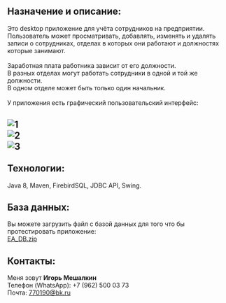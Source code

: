 Назначение и описание:
-----------------------------------
Это desktop приложение для учёта сотрудников на предприятии. <br>
Пользователь может просматривать, добавлять, изменять и удалять записи о сотрудниках, отделах в которых они работают и должностях которые занимают. <br><br>
Заработная плата работника зависит от его должности. <br>
В разных отделах могут работать сотрудники в одной и той же должности. <br>
В одном отделе может быть только один начальник. <br>
<br>
У приложения есть графический пользовательский интерфейс:

![1](https://user-images.githubusercontent.com/97287038/185836284-f76f5968-9828-470c-befd-6bfb5bc32ea9.jpg)<br>
![2](https://user-images.githubusercontent.com/97287038/185836720-69f60c60-dd17-43a0-bd1c-c410b4a0b917.jpg)<br>
![3](https://user-images.githubusercontent.com/97287038/185836753-15179b55-1fee-4311-b1a6-782fded2a158.jpg)
<br>
<br>
Технологии:
----------------------------------------------
Java 8, Maven, FirebirdSQL, JDBC API, Swing.

База данных:
----------------------------------------------
Вы можете загрузить файл с базой данных для того что бы протестировать приложение:<br>
[EA_DB.zip](https://github.com/IgorMeshalkin/EmployeeAccounting/files/9391164/EA_DB.zip)

Контакты:
----------------------------------------------
Меня зовут **Игорь Мешалкин**<br>
Телефон (WhatsApp): +7 (962) 500 03 73<br>
Почта: 770190@bk.ru
